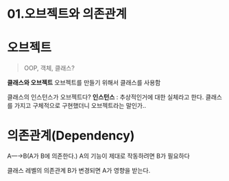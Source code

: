# 01.오브젝트와 의존관계



# 오브젝트

> OOP, 객체, 클래스?

**클래스와 오브젝트** 오브젝트를 만들기 위해서 클래스를 사용함

클래스의 인스턴스가 오브젝트다? **인스턴스** : 추상적인거에 대한 실체라고 한다. 클래스를 가지고 구체적으로 구현했더니 오브젝트라는 말인가..

# 의존관계(Dependency)

A—→B(A가 B에 의존한다.) A의 기능이 제대로 작동하려면 B가 필요하다

클래스 레벨의 의존관계 B가 변경되면 A가 영향을 받는다.